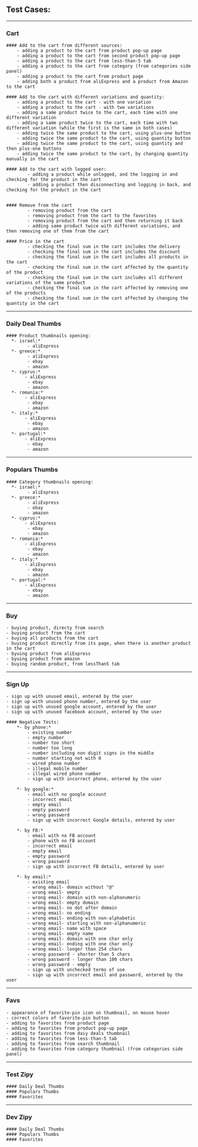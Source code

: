 ## Test Cases:


----

### Cart

    #### Add to the cart from different sources:
	    - adding a product to the cart from product pop-up page
	    - adding a product to the cart from second product pop-up page            
	    - adding a product to the cart from less-than-5 tab
	    - adding a product to the cart from category (from categories side panel)
	    - adding a product to the cart from product page
	    - adding both a product from aliExpress and a product from Amazon to the cart

    #### Add to the cart with different variations and quantity:
	    - adding a product to the cart - with one variation
	    - adding a product to the cart - with two variations
	    - adding a same product twice to the cart, each time with one different variation 
	    - adding a same product twice to the cart, each time with two different variation (while the first is the same in both cases)        
	    - adding twice the same product to the cart, using plus-one button
	    - adding twice the same product to the cart, using quantity button
	    - adding twice the same product to the cart, using quantity and then plus-one buttons
	    - adding twice the same product to the cart, by changing quantity manually in the cart

    #### Add to the cart with logged user:
            - adding a product while unlogged, and the logging in and checking for the product in the cart
            - adding a product then disconnecting and logging in back, and checking for the product in the cart
            
            
    #### Remove from the cart
            - removing product from the cart
            - removing product from the cart to the favorites
            - removing product from the cart and then returning it back
            - adding same product twice with different variations, and then removing one of them from the cart
            
    #### Price in the cart
            - checking the final sum in the cart includes the delivery
            - checking the final sum in the cart includes the discount
            - checking the final sum in the cart includes all products in the cart
            - checking the final sum in the cart affected by the quantity of the product
            - checking the final sum in the cart includes all different variations of the same product
            - checking the final sum in the cart affected by removing one of the products
            - checking the final sum in the cart affected by changing the quantity in the cart

----

### Daily Deal Thumbs

    #### Product thumbnails opening:
      *- israel:*
            - aliExpress
      *- greece:*
            - aliExpress
            - ebay
            - amazon
      *- cyprus:*
           - aliExpress
            - ebay
            - amazon      
      *- romania:*
           - aliExpress
            - ebay
            - amazon      
      *- italy:*
           - aliExpress
            - ebay
            - amazon      
      *- portugal:*
           - aliExpress
            - ebay
            - amazon      	
 
----
           
### Populars Thumbs

    #### Category thumbnails opening:
      *- israel:*
            - aliExpress
      *- greece:*
            - aliExpress
            - ebay
            - amazon
      *- cyprus:*
           - aliExpress
            - ebay
            - amazon      
      *- romania:*
           - aliExpress
            - ebay
            - amazon      
      *- italy:*
           - aliExpress
            - ebay
            - amazon      
      *- portugal:*
           - aliExpress
            - ebay
            - amazon      	
 
----
           
### Buy

    - buying product, directy from search
    - buying product from the cart
    - buying all products from the cart
    - buying product directly from its page, when there is another product in the cart
    - byuing product from aliExpress
    - byuing product from amazon
    - buying random product, from lessThan5 tab 

----
    
### Sign Up

    - sign up with unused email, entered by the user
    - sign up with unused phone number, entered by the user
    - sign up with unused google account, entered by the user
    - sign up with unused facebook account, entered by the user
        
    #### Negative Tests:  
        *- by phone:*
            - existing number
            - empty number
            - number too short 
            - number too long 
            - number including non digit signs in the middle
            - number starting not with 0
            - wired phone number
            - illegal mobile number
            - illegal wired phone number
            - sign up with incorrect phone, entered by the user
        
        *- by google:*
            - email with no google account
            - incorrect email
            - empty email 
            - empty password
            - wrong password
            - sign up with incorrect Google details, entered by user
        
        *- by FB:*
            - email with no FB account
            - phone with no FB account
            - incorrect email
            - empty email 
            - empty password
            - wrong password
            - sign up with incorrect FB details, entered by user
        
        *- by email:*
            - existing email
            - wrong email- domain without "@"
            - wrong email- empty
            - wrong email- domain with non-alphanumeric
            - wrong email- empty domain
            - wrong email- no dot after domain
            - wrong email- no ending
            - wrong email- ending with non-alphabetic
            - wrong email- starting with non-alphanumeric
            - wrong email- name with space
            - wrong email- empty name
            - wrong email- domain with one char only
            - wrong email- ending with one char only
            - wrong email- longer than 254 chars
            - wrong password - shorter than 5 chars
            - wrong password - longer than 100 chars
            - wrong password - empty
            - sign up with unchecked terms of use
            - sign up with incorrect email and password, entered by the user

----
           
### Favs

    - appearance of favorite-pin icon on thumbnail, on mouse hover
    - correct colors of favorite-pin button
    - adding to favorites from product page
    - adding to favorites from product pop-up page
    - adding to favorites from daiy deals thumbnail
    - adding to favorites from less-than-5 tab
    - adding to favorites from search thumbnail
    - adding to favorites from category thumbnail (from categories side panel)

----
    
### Test Zipy

    #### Daily Deal Thumbs
    #### Populars Thumbs
    #### Favorites
    
----

### Dev Zipy

    #### Daily Deal Thumbs
    #### Populars Thumbs
    #### Favorites
  
